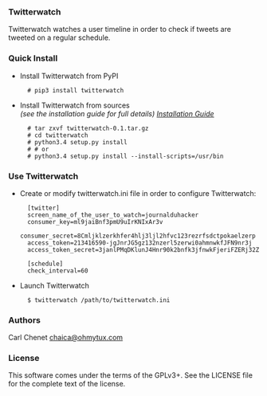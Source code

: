 ### Twitterwatch 

Twitterwatch watches a user timeline in order to check if tweets are tweeted on a regular schedule.

### Quick Install

* Install Twitterwatch from PyPI

        # pip3 install twitterwatch

* Install Twitterwatch from sources    
  *(see the installation guide for full details)
  [Installation Guide](http://twitterwatch.readthedocs.org/en/latest/install.html)*
  

        # tar zxvf twitterwatch-0.1.tar.gz
        # cd twitterwatch
        # python3.4 setup.py install
        # # or
        # python3.4 setup.py install --install-scripts=/usr/bin

### Use Twitterwatch

* Create or modify twitterwatch.ini file in order to configure Twitterwatch:

        [twitter]
        screen_name_of_the_user_to_watch=journalduhacker
        consumer_key=ml9jaiBnf3pmU9uIrKNIxAr3v
        consumer_secret=8Cmljklzerkhfer4hlj3ljl2hfvc123rezrfsdctpokaelzerp
        access_token=213416590-jgJnrJG5gz132nzerl5zerwi0ahmnwkfJFN9nr3j
        access_token_secret=3janlPMqDKlunJ4Hnr90k2bnfk3jfnwkFjeriFZERj32Z

        [schedule]
        check_interval=60

* Launch Twitterwatch

        $ twitterwatch /path/to/twitterwatch.ini

### Authors

Carl Chenet <chaica@ohmytux.com>

### License

This software comes under the terms of the GPLv3+. See the LICENSE file for the complete text of the license.
